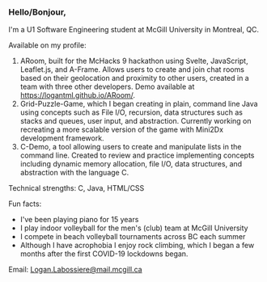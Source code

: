 ### Hello/Bonjour,
I'm a U1 Software Engineering student at McGill University in Montreal, QC. 

Available on my profile:

1. ARoom, built for the McHacks 9 hackathon using Svelte, JavaScript, Leaflet.js, and A-Frame. Allows users to create and join chat rooms based on their geolocation and proximity to other users, created in a team with three other developers. Demo available at https://logantml.github.io/ARoom/.
2. Grid-Puzzle-Game, which I began creating in plain, command line Java using concepts such as File I/O, recursion, data structures such as stacks and queues, user input, and abstraction. Currently working on recreating a more scalable version of the game with Mini2Dx development framework.
3. C-Demo, a tool allowing users to create and manipulate lists in the command line. Created to review and practice implementing concepts including dynamic memory allocation, file I/O, data structures, and abstraction with the language C.


Technical strengths: C, Java, HTML/CSS



Fun facts:
* I've been playing piano for 15 years
* I play indoor volleyball for the men's (club) team at McGill University
* I compete in beach volleyball tournaments across BC each summer
* Although I have acrophobia I enjoy rock climbing, which I began a few months after the first COVID-19 lockdowns began.

Email: Logan.Labossiere@mail.mcgill.ca
<!--
**LoganTML/LoganTML** is a ✨ _special_ ✨ repository because its `README.md` (this file) appears on your GitHub profile.

Here are some ideas to get you started:

- 🔭 I’m currently working on ...
- 🌱 I’m currently learning ...
- 👯 I’m looking to collaborate on ...
- 🤔 I’m looking for help with ...
- 💬 Ask me about ...
- 📫 How to reach me: ...
- 😄 Pronouns: ...
- ⚡ Fun fact: ...
-->
